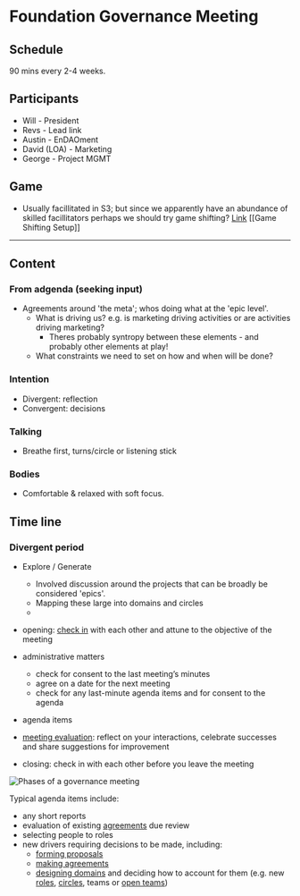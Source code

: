 # Foundation Governance Meeting

## Schedule
90 mins every 2-4 weeks.

## Participants
- Will - President
- Revs - Lead link
- Austin - EnDAOment
- David (LOA) - Marketing
- George - Project MGMT

## Game
- Usually facillitated in S3; but since we apparently have an abundance of skilled facillitators perhaps we should try game shifting? [Link](http://emergingleaderlabs.org/Gameshifting_Overview) [[Game Shifting Setup]]

---

## Content
### From adgenda (seeking input)
- Agreements around 'the meta'; whos doing what at the 'epic level'.
	- What is driving us? e.g. is marketing driving activities or are activities driving marketing?
		- Theres probably syntropy between these elements - and probably other elements at play!
	- What constraints we need to set on how and when will be done?

### Intention
- Divergent: reflection
- Convergent: decisions

### Talking
- Breathe first, turns/circle or listening stick

### Bodies
- Comfortable & relaxed with soft focus.

## Time line
### Divergent period
- Explore / Generate
	- Involved discussion around the projects that can be broadly be considered 'epics'.
	- Mapping these large into domains and circles
	- 


-   opening: [check in](https://patterns.sociocracy30.org/check-in.html) with each other and attune to the objective of the meeting
-   administrative matters
    -   check for consent to the last meeting’s minutes
    -   agree on a date for the next meeting
    -   check for any last-minute agenda items and for consent to the agenda
-   agenda items
-   [meeting evaluation](https://patterns.sociocracy30.org/evaluate-meetings.html): reflect on your interactions, celebrate successes and share suggestions for improvement
-   closing: check in with each other before you leave the meeting

![Phases of a governance meeting](https://patterns.sociocracy30.org/img/meetings/governance-meeting.png)

Typical agenda items include:

-   any short reports
-   evaluation of existing [agreements](https://patterns.sociocracy30.org/governance-meeting.html# "Agreement: An agreed upon guideline, process, protocol or policy designed to guide the flow of value.") due review
-   selecting people to roles
-   new drivers requiring decisions to be made, including:
    -   [forming proposals](https://patterns.sociocracy30.org/co-create-proposals.html)
    -   [making agreements](https://patterns.sociocracy30.org/consent-decision-making.html)
    -   [designing domains](https://patterns.sociocracy30.org/clarify-and-develop-domains.html) and deciding how to account for them (e.g. new [roles](https://patterns.sociocracy30.org/role.html), [circles](https://patterns.sociocracy30.org/circle.html), teams or [open teams](https://patterns.sociocracy30.org/open-team.html))